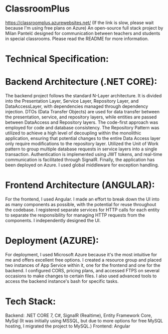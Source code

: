 # ClassroomPlus
https://classroomplus.azurewebsites.net/ (If the link is slow, please wait because I'm using free plans on Azure)
An open-source full stack project by Milan Pantelć designed for communication between teachers and students in special classrooms. Please read the README for more information.

# Technical Specification: 

# Backend Architecture (.NET CORE):
The backend project follows the standard N-Layer architecture. It is divided into the Presentation Layer, Service Layer, Repository Layer, and DataAccessLayer, with dependencies managed through dependency injection. DTOs (Data Transfer Objects) are used for data transfer between the presentation, service, and repository layers, while entities are passed between DataAccess and Repository layers. The code-first approach was employed for code and database consistency. The Repository Pattern was utilized to achieve a high level of decoupling within the monolithic application, ensuring that potential changes to the entire Data Access layer only require modifications to the repository layer. Utilized the Unit of Work pattern to group multiple database requests in service layers into a single transaction. Authentication is implemented using JWT tokens, and real-time communication is facilitated through SignalR. Finally, the application has been deployed on Azure. I used global middleware for exception handling.

# Frontend Architecture (ANGULAR):
For the frontend, I used Angular. I made an effort to break down the UI into as many components as possible, with the potential for reuse throughout the codebase. I registered separate services for HTTP calls for each entity to separate the responsibility for managing HTTP requests from the components. I independently designed the UI.

# Deployment (AZURE): 
For deployment, I used Microsoft Azure because it's the most intuitive for me and offers excellent free options. I created a resource group and placed two instances of App Service within it, one for the frontend and one for the backend. I configured CORS, pricing plans, and accessed FTPS on several occasions to make changes to certain files. I also used advanced tools to access the backend instance's bash for specific tasks.

# Tech Stack:
  Backend: .NET CORE 7, C#, SignalR (Realtime), Entity Framework Core, MySql (It was initially using MSSQL, but due to more options for free MySQL hosting, I migrated the project to MySQL.)
  Frontend: Angular

  
  
